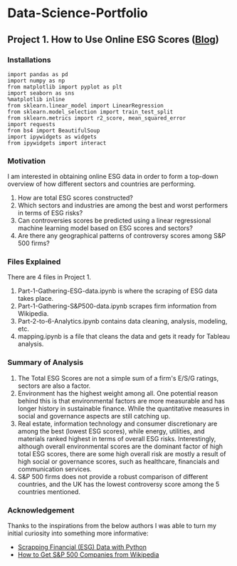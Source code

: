 # Data-Science-Portfolio
## Project 1. How to Use Online ESG Scores ([Blog](https://yifang-lin.medium.com/how-to-use-online-esg-scores-6620c645213))
### Installations
```
import pandas as pd
import numpy as np
from matplotlib import pyplot as plt
import seaborn as sns
%matplotlib inline
from sklearn.linear_model import LinearRegression
from sklearn.model_selection import train_test_split
from sklearn.metrics import r2_score, mean_squared_error
import requests
from bs4 import BeautifulSoup
import ipywidgets as widgets
from ipywidgets import interact
```
### Motivation
I am interested in obtaining online ESG data in order to form a top-down overview of how different sectors and countries are performing. 
1. How are total ESG scores constructed?
2. Which sectors and industries are among the best and worst performers in terms of ESG risks?
3. Can controversies scores be predicted using a linear regressional machine learning model based on ESG scores and sectors?
4. Are there any geographical patterns of controversy scores among S&P 500 firms?
### Files Explained
There are 4 files in Project 1. 
1. Part-1-Gathering-ESG-data.ipynb is where the scraping of ESG data takes place. 
2. Part-1-Gathering-S&P500-data.ipynb scrapes firm information from Wikipedia. 
3. Part-2-to-6-Analytics.ipynb contains data cleaning, analysis, modeling, etc. 
4. mapping.ipynb is a file that cleans the data and gets it ready for Tableau analysis. 
### Summary of Analysis
1. The Total ESG Scores are not a simple sum of a firm's E/S/G ratings, sectors are also a factor. 
2. Environment has the highest weight among all. One potential reason behind this is that environmental factors are more measurable and has longer history in sustainable finance. While the quantitative measures in social and governance aspects are still catching up. 
3. Real estate, information technology and consumer discretionary are among the best (lowest ESG scores), while energy, utilities, and materials ranked highest in terms of overall ESG risks. Interestingly, although overall environmental scores are the dominant factor of high total ESG scores, there are some high overall risk are mostly a result of high social or governance scores, such as healthcare, financials and communication services.
4. S&P 500 firms does not provide a robust comparison of different countries, and the UK has the lowest controversy score among the 5 countries mentioned.
### Acknowledgement
Thanks to the inspirations from the below authors I was able to turn my initial curiosity into something more informative:
- [Scrapping Financial (ESG) Data with Python](https://curt-beck1254.medium.com/scrapping-financial-esg-data-with-python-99d171a12c51)
- [How to Get S&P 500 Companies from Wikipedia](https://codingandfun.com/python-scraping-how-to-get-sp-500-companies-from-wikipedia/)
